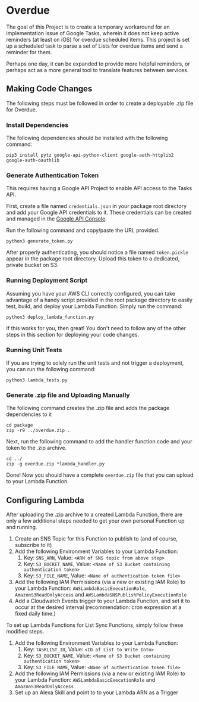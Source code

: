 # Overdue

The goal of this Project is to create a temporary workaround for an implementation issue of Google Tasks, wherein it does not keep active reminders (at least on iOS) for overdue scheduled items. This project is set up a scheduled task to parse a set of Lists for overdue items and send a reminder for them.

Perhaps one day, it can be expanded to provide more helpful reminders, or perhaps act as a more general tool to translate features between services.

## Making Code Changes

The following steps must be followed in order to create a deployable .zip file for Overdue.

### Install Dependencies

The following dependencies should be installed with the following command:

```
pip3 install pytz google-api-python-client google-auth-httplib2 google-auth-oauthlib
```

### Generate Authentication Token

This requires having a Google API Project to enable API access to the Tasks API.

First, create a file named `credentials.json` in your package root directory and add your Google API credentials to it. These credentials can be created and managed in the [Google API Console](https://console.developers.google.com/apis/credentials).

Run the following command and copy/paste the URL provided. 

```
python3 generate_token.py
```

After properly authenticating, you should notice a file named `token.pickle` appear in the package root directory. Upload this token to a dedicated, private bucket on S3.

### Running Deployment Script
Assuming you have your AWS CLI correctly configured, you can take advantage of a handy script provided in the root package directory to easily test, build, and deploy your Lambda Function. Simply run the command:

```
python3 deploy_lambda_function.py
```

If this works for you, then great! You don't need to follow any of the other steps in this section for deploying your code changes.

### Running Unit Tests

If you are trying to solely run the unit tests and not trigger a deployment, you can run the following command: 

```
python3 lambda_tests.py
```

### Generate .zip file and Uploading Manually

The following command creates the .zip file and adds the package dependencies to it

```
cd package
zip -r9 ../overdue.zip .
```

Next, run the following command to add the handler function code and your token to the .zip archive.

```
cd ../
zip -g overdue.zip *lambda_handler.py
```

Done! Now you should have a complete `overdue.zip` file that you can upload to your Lambda Function.

## Configuring Lambda

After uploading the .zip archive to a created Lambda Function, there are only a few additional steps needed to get your own personal Function up and running.

1. Create an SNS Topic for this Function to publish to (and of course, subscribe to it)
1. Add the following Environment Variables to your Lambda Function:
    1. Key: `SNS_ARN`, Value: `<ARN of SNS topic from above step>`
    1. Key: `S3_BUCKET_NAME`, Value: `<Name of S3 Bucket containing authentication token>`
    1. Key: `S3_FILE_NAME`, Value: `<Name of authentication token file>`
1. Add the following IAM Permissions (via a new or existing IAM Role) to your Lambda Function: `AWSLambdaBasicExecutionRole`, `AmazonS3ReadOnlyAccess` and `AWSLambdaSNSPublishPolicyExecutionRole`
1. Add a Cloudwatch Events trigger to your Lambda Function, and set it to occur at the desired interval (recommendation: cron expression at a fixed daily time.)

To set up Lambda Functions for List Sync Functions, simply follow these modified steps.

1. Add the following Environment Variables to your Lambda Function:
	1. Key: `TASKLIST_ID`, Value: `<ID of List to Write Into>`
    1. Key: `S3_BUCKET_NAME`, Value: `<Name of S3 Bucket containing authentication token>`
    1. Key: `S3_FILE_NAME`, Value: `<Name of authentication token file>`
1. Add the following IAM Permissions (via a new or existing IAM Role) to your Lambda Function: `AWSLambdaBasicExecutionRole` and `AmazonS3ReadOnlyAccess` 
1. Set up an Alexa Skill and point to to your Lambda ARN as a Trigger